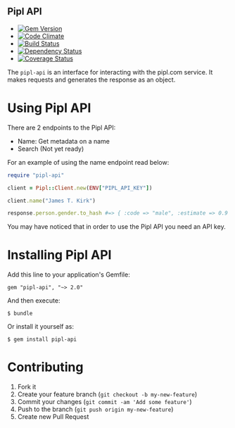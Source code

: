 Pipl API
---------

  - [![Gem Version](https://badge.fury.io/rb/pipl-api.png)](https://rubygems.org/gems/pipl-api)
  - [![Code Climate](https://codeclimate.com/github/krainboltgreene/pipl-api.png)](https://codeclimate.com/github/krainboltgreene/pipl-api)
  - [![Build Status](https://travis-ci.org/krainboltgreene/pipl-api.png)](https://travis-ci.org/krainboltgreene/pipl-api)
  - [![Dependency Status](https://gemnasium.com/krainboltgreene/pipl-api.png)](https://gemnasium.com/krainboltgreene/pipl-api)
  - [![Coverage Status](https://coveralls.io/repos/krainboltgreene/pipl-api/badge.png?branch=master)](https://coveralls.io/r/krainboltgreene/pipl-api)


The `pipl-api` is an interface for interacting with the pipl.com service.
It makes requests and generates the response as an object.


Using Pipl API
==============

There are 2 endpoints to the Pipl API:

  * Name: Get metadata on a name
  * Search (Not yet ready)

For an example of using the name endpoint read below:

``` ruby
require "pipl-api"

client = Pipl::Client.new(ENV["PIPL_API_KEY"])

client.name("James T. Kirk")

response.person.gender.to_hash #=> { :code => "male", :estimate => 0.9 }
```

You may have noticed that in order to use the Pipl API you need an API key.


Installing Pipl API
===================

Add this line to your application's Gemfile:

    gem "pipl-api", "~> 2.0"

And then execute:

    $ bundle

Or install it yourself as:

    $ gem install pipl-api

Contributing
============

  1. Fork it
  2. Create your feature branch (`git checkout -b my-new-feature`)
  3. Commit your changes (`git commit -am 'Add some feature'`)
  4. Push to the branch (`git push origin my-new-feature`)
  5. Create new Pull Request
